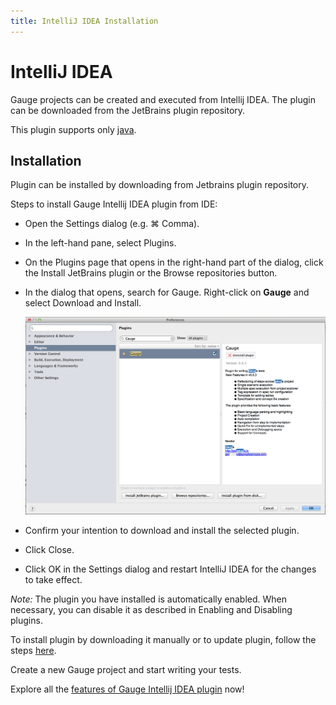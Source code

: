 ```yaml
---
title: IntelliJ IDEA Installation
---
```


# IntelliJ IDEA

Gauge projects can be created and executed from Intellij IDEA. The plugin can be downloaded from the JetBrains plugin repository.

This plugin supports only [java](../test_code/java/java.md).


## Installation

Plugin can be installed by downloading from Jetbrains plugin repository.

Steps to install Gauge Intellij IDEA plugin from IDE:

* Open the Settings dialog (e.g. ⌘ Comma).
* In the left-hand pane, select Plugins.
* On the Plugins page that opens in the right-hand part of the dialog, click the Install JetBrains plugin or the Browse repositories button.
* In the dialog that opens, search for Gauge. Right-click on **Gauge** and select Download and Install.

    ![install plugin](intellij-screenshots/add_plugin.png "install Gauge plugin")
* Confirm your intention to download and install the selected plugin.
* Click Close.
* Click OK in the Settings dialog and restart IntelliJ IDEA for the changes to take effect.

*Note:* The plugin you have installed is automatically enabled. When necessary, you can disable it as described in Enabling and Disabling plugins.

To install plugin by downloading it manually or to update plugin, follow the steps [here](https://www.jetbrains.com/idea/help/installing-updating-and-uninstalling-repository-plugins.html#d645926e261).

Create a new Gauge project and start writing your tests.

Explore all the [features of Gauge Intellij IDEA plugin](features.md) now!
